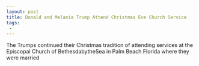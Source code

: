 ```yaml
---
layout: post
title: Donald and Melania Trump Attend Christmas Eve Church Service
tags:
 -
---
```

The Trumps continued their Christmas tradition of attending services at the Episcopal Church of BethesdabytheSea in Palm Beach Florida where they were married
